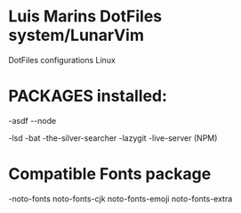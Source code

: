 # Luis Marins DotFiles system/LunarVim
DotFiles configurations Linux


# PACKAGES installed:
-asdf
--node

-lsd
-bat
-the-silver-searcher
-lazygit
-live-server (NPM)
 # Compatible Fonts package
 -noto-fonts noto-fonts-cjk noto-fonts-emoji noto-fonts-extra
